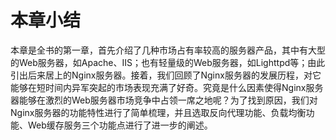 # 本章小结

本章是全书的第一章，首先介绍了几种市场占有率较高的服务器产品，其中有大型的Web服务器，如Apache、IIS；也有轻量级的Web服务器，如Lighttpd等；由此引出后来居上的Nginx服务器。接着，我们回顾了Nginx服务器的发展历程，对它能够在短时间内异军突起的市场表现充满了好奇。究竟是什么因素使得Nginx服务器能够在激烈的Web服务器市场竞争中占领一席之地呢？为了找到原因，我们对Nginx服务器的功能特性进行了简单梳理，并且选取反向代理功能、负载均衡功能、Web缓存服务三个功能点进行了进一步的阐述。